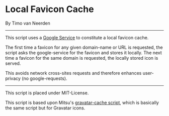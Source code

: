 # Local Favicon Cache 

By Timo van Neerden

---

This script uses a [Google Service](http://www.google.com/s2/favicons?domain=google.com) to constitute a local favicon cache.

The first time a favicon for any given domain-name or URL is requested, the script asks the google-service for the favicon and stores it locally. The next time a favicon for the same domain is requested, the locally stored icon is served.

This avoids network cross-sites requests and therefore enhances user-privacy (no google-requests).

---

This script is placed under MIT-License.

This script is based upon Mitsu's [gravatar-cache script](https://suumitsu.eu/wiki/doku.php?id=php:cache_gravatar), which is basically the same script but for Gravatar icons.

